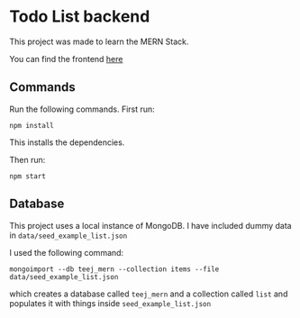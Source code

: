 # Todo List backend

This project was made to learn the MERN Stack.

You can find the frontend [here](https://github.com/gamesfreak26/todo-list-mern-client)

## Commands

Run the following commands. First run:

`npm install`

This installs the dependencies.

Then run:

`npm start`

## Database

This project uses a local instance of MongoDB.  I have included dummy data in `data/seed_example_list.json`

I used the following command:

`mongoimport --db teej_mern --collection items --file data/seed_example_list.json`

which creates a database called `teej_mern` and a collection called `list` and populates it with things inside `seed_example_list.json`
